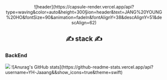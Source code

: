 
<!--
**YH-Jaaang/YH-Jaaang** is a ✨ _special_ ✨ repository because its `README.md` (this file) appears on your GitHub profile.

Here are some ideas to get you started:

- 🔭 I’m currently working on ...
- 🌱 I’m currently learning ...
- 👯 I’m looking to collaborate on ...
- 🤔 I’m looking for help with ...
- 💬 Ask me about ...
- 📫 How to reach me: ...
- 😄 Pronouns: ...
- ⚡ Fun fact: ...
-->
<div align=center>
![header](https://capsule-render.vercel.app/api?type=waving&color=auto&height=300&section=header&text=JANG%20YOUNG%20HO&fontSize=90&animation=fadeIn&fontAlignY=38&descAlignY=51&descAlign=62)
</div>

<div align=center><h2>✍ stack ✍</h2></div>
<h3> BackEnd </h3>

<img src="https://img.shields.io/badge/Web3.js-F16822?style=for-the-badge&logo=Web3.js&logoColor=white">

<a align=center>
![Anurag's GitHub stats](https://github-readme-stats.vercel.app/api?username=YH-Jaaang&&show_icons=true&theme=swift)
</a>
